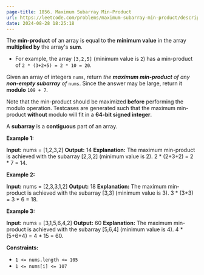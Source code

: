 ```yaml
---
page-title: 1856. Maximum Subarray Min-Product
url: https://leetcode.com/problems/maximum-subarray-min-product/description/
date: 2024-08-28 18:25:18
---
```

The **min-product** of an array is equal to the **minimum value** in the array **multiplied by** the array's **sum**.

-   For example, the array `[3,2,5]` (minimum value is `2`) has a min-product of `2 * (3+2+5) = 2 * 10 = 20`.

Given an array of integers `nums`, return *the **maximum min-product** of any **non-empty subarray** of* `nums`. Since the answer may be large, return it **modulo** `109 + 7`.

Note that the min-product should be maximized **before** performing the modulo operation. Testcases are generated such that the maximum min-product **without** modulo will fit in a **64-bit signed integer**.

A **subarray** is a **contiguous** part of an array.

**Example 1:**

**Input:** nums = \[1,2,3,2\]
**Output:** 14
**Explanation:** The maximum min-product is achieved with the subarray \[2,3,2\] (minimum value is 2).
2 \* (2+3+2) = 2 \* 7 = 14.

**Example 2:**

**Input:** nums = \[2,3,3,1,2\]
**Output:** 18
**Explanation:** The maximum min-product is achieved with the subarray \[3,3\] (minimum value is 3).
3 \* (3+3) = 3 \* 6 = 18.

**Example 3:**

**Input:** nums = \[3,1,5,6,4,2\]
**Output:** 60
**Explanation:** The maximum min-product is achieved with the subarray \[5,6,4\] (minimum value is 4).
4 \* (5+6+4) = 4 \* 15 = 60.

**Constraints:**

-   `1 <= nums.length <= 105`
-   `1 <= nums[i] <= 107`